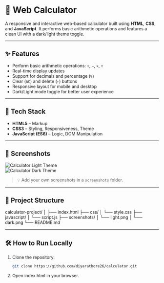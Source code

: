 # 🧮 Web Calculator

A responsive and interactive web-based calculator built using **HTML**, **CSS**, and **JavaScript**. It performs basic arithmetic operations and features a clean UI with a dark/light theme toggle.

---

## ✨ Features

- Perform basic arithmetic operations: `+`, `−`, `×`, `÷`
- Real-time display updates
- Support for decimals and percentage (`%`)
- Clear (`AC`) and delete (`←`) buttons
- Responsive layout for mobile and desktop
- Dark/Light mode toggle for better user experience

---

## 🚀 Tech Stack

- **HTML5** – Markup
- **CSS3** – Styling, Responsiveness, Theme
- **JavaScript (ES6)** – Logic, DOM Manipulation

---

## 📸 Screenshots

![Calculator Light Theme](./screenshots/light.png)  
![Calculator Dark Theme](./screenshots/dark.png)

> 💡 Add your own screenshots in a `screenshots` folder.

---

## 📂 Project Structure

calculator-project/
│
├── index.html
├── css/
│ └── style.css
├── javascript/
│ └── script.js
├── screenshots/
│ └── light.png
│ └── dark.png
└── README.md


---

## 🛠️ How to Run Locally

1. Clone the repository:
   ```bash
   git clone https://github.com/diyarathore26/calculator.git

2. Open index.html in your browser.
